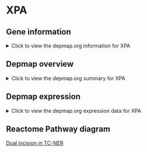 <h1>XPA</h1>

<h2>Gene information</h2>
<details>
  <summary>Click to view the depmap.org information for XPA</summary>
  <iframe src="https://depmap.org/portal/gene/XPA?tab=about" style="border:none;width:100%;height:800px"></iframe>
</details>

<h2>Depmap overview</h2>
<details>
  <summary>Click to view the depmap.org summary for XPA</summary>
  <iframe src="https://depmap.org/portal/gene/XPA?tab=overview" style="border:none;width:100%;height:800px"></iframe>
</details>

<h2>Depmap expression</h2>
<details>
  <summary>Click to view the depmap.org expression data for XPA</summary>
  <iframe src="https://depmap.org/portal/gene/XPA?tab=characterization" style="border:none;width:100%;height:800px"></iframe>
</details>



<h2>Reactome Pathway diagram</h2>
<a href="https://reactome.org/PathwayBrowser/#/R-HSA-6782135" target="_BLANK">Dual incision in TC-NER</a>



